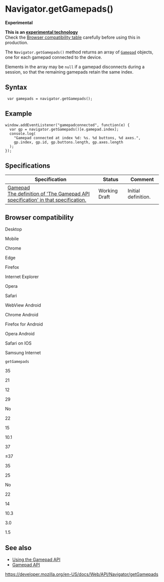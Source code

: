 Navigator.getGamepads()
=======================

**Experimental**

**This is an [experimental technology](https://developer.mozilla.org/en-US/docs/MDN/Guidelines/Conventions_definitions#experimental)**  
Check the [Browser compatibility table](#browser_compatibility) carefully before using this in production.

The `Navigator.getGamepads()` method returns an array of [`Gamepad`](../gamepad) objects, one for each gamepad connected to the device.

Elements in the array may be `null` if a gamepad disconnects during a session, so that the remaining gamepads retain the same index.

Syntax
------

     var gamepads = navigator.getGamepads();

Example
-------

    window.addEventListener("gamepadconnected", function(e) {
      var gp = navigator.getGamepads()[e.gamepad.index];
      console.log(
        "Gamepad connected at index %d: %s. %d buttons, %d axes.",
        gp.index, gp.id, gp.buttons.length, gp.axes.length
      );
    });

Specifications
--------------

<table><thead><tr class="header"><th>Specification</th><th>Status</th><th>Comment</th></tr></thead><tbody><tr class="odd"><td><a href="https://w3c.github.io/gamepad/">Gamepad<br />
<span class="small">The definition of 'The Gamepad API specification' in that specification.</span></a></td><td><span class="spec-wd">Working Draft</span></td><td>Initial definition.</td></tr></tbody></table>

Browser compatibility
---------------------

Desktop

Mobile

Chrome

Edge

Firefox

Internet Explorer

Opera

Safari

WebView Android

Chrome Android

Firefox for Android

Opera Android

Safari on IOS

Samsung Internet

`getGamepads`

35

21

12

29

No

22

15

10.1

37

≤37

35

25

No

22

14

10.3

3.0

1.5

See also
--------

-   [Using the Gamepad API](../gamepad_api/using_the_gamepad_api)
-   [Gamepad API](../gamepad_api)

<a href="https://developer.mozilla.org/en-US/docs/Web/API/Navigator/getGamepads" class="_attribution-link">https://developer.mozilla.org/en-US/docs/Web/API/Navigator/getGamepads</a>
